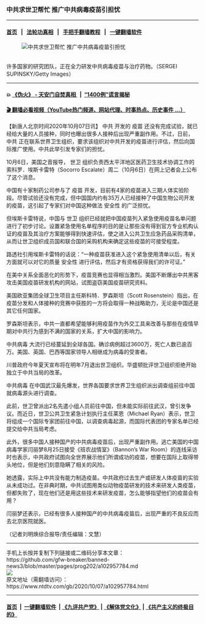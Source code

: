 ### 中共求世卫帮忙 推广中共病毒疫苗引担忧
------------------------

#### [首页](https://github.com/gfw-breaker/banned-news3/blob/master/README.md) &nbsp;&nbsp;|&nbsp;&nbsp; [法轮功真相](https://github.com/begood0513/basic/blob/master/README.md)  &nbsp;&nbsp;|&nbsp;&nbsp; [手把手翻墙教程](https://github.com/gfw-breaker/guides/wiki)  &nbsp;&nbsp;|&nbsp;&nbsp; [一键翻墙软件](https://github.com/gfw-breaker/nogfw/blob/master/README.md)  



<div><div class="featured_image">
 <figure>
  <img alt="中共求世卫帮忙 推广中共病毒疫苗引担忧" src="https://i.ntdtv.com/assets/uploads/2020/02/GettyImages-1178786941-800x450.jpg"/>
 </figure><br/>
 <span class="caption">
  许多国家的研究团队，正在全力研发中共病毒疫苗与治疗药物。（SERGEI SUPINSKY/Getty Images）
 </span>
</div>
</div><hr/>

#### 💥 [《伪火》 - 天安门自焚真相 ](http://158.247.195.190:10000/videos/blog/weihuo.html)&nbsp; |&nbsp; [“1400例”谎言揭秘  ](http://158.247.195.190:10000/videos/blog/jiexi1400.html)

#### [ 🎬  翻墙必看视频（YouTube热门频道、网站代理、时事热点、历史事件 ...）](https://github.com/gfw-breaker/links/blob/master/banned.md)

<div><div class="post_content" itemprop="articleBody">
 <p>
  【新唐人北京时间2020年10月07日讯】
  <ok href="https://www.ntdtv.com/gb/中共.htm">
   中共
  </ok>
  开发的
  <ok href="https://www.ntdtv.com/gb/疫苗.htm">
   疫苗
  </ok>
  还没有完成试验，就已经给大量的人员接种，同时也曝出很多人接种后出现严重副作用。不过，日前，
  <ok href="https://www.ntdtv.com/gb/中共.htm">
   中共
  </ok>
  正在联系世界卫生组织，要求该组织对中共开发的疫苗进行评估，然后向国际推广使用。中共此举引发专家们的担忧。
 </p>
 <p>
  10月6日，美国之音报导，
  <ok href="https://www.ntdtv.com/gb/世卫.htm">
   世卫
  </ok>
  组织负责西太平洋地区医药卫生技术协调工作的索科罗．埃斯卡雷特（Socorro Escalate）周二（10月6日）在网上记者会上公布了这个消息。
 </p>
 <p>
  中国有十家制药公司参与了
  <ok href="https://www.ntdtv.com/gb/疫苗.htm">
   疫苗
  </ok>
  开发，目前有4家的疫苗进入三期人体实验阶段。尽管试验还没有完成，但中国国内约有35万人已经接种了中国生物公司开发的疫苗，这引起了专家们对中国这种做法
  <ok href="https://www.ntdtv.com/gb/安全性.htm">
   安全性
  </ok>
  的广泛担忧。
 </p>
 <p>
  但埃斯卡雷特说，中国与
  <ok href="https://www.ntdtv.com/gb/世卫.htm">
   世卫
  </ok>
  组织已经就把中国疫苗列入紧急使用疫苗名单问题进行了初步讨论。设置紧急使用名单程序的目的是让那些没有得到官方专业机构认证的疫苗及其治疗方案能够得到快速评估，使之进入公共卫生应急药品采购清单，从而让世卫组织成员国和联合国的采购机构来确定这些疫苗的可接受程度。
 </p>
 <p>
  路透社引用埃斯卡雷特的话说：“一种疫苗获准进入这个紧急使用清单以后，有关方面就可以对它的质量
  <ok href="https://www.ntdtv.com/gb/安全性.htm">
   安全性
  </ok>
  进行评估，然后才有资格获得我们的许可证。”
 </p>
 <p>
  在美中关系全面恶化的形势下，疫苗竞赛也显得相当激烈。美国不断爆出中共黑客攻击美国疫苗研发机构的网站，试图盗窃美国疫苗研究资料。
 </p>
 <p>
  美国欧亚集团全球卫生项目主任斯科特．罗森斯坦（Scott Rosenstein）指出，在疫苗分发和人体接种的竞赛中获胜的一方将会取得一种战略助力，无论是中国还是其它任何国家。
 </p>
 <p>
  罗森斯坦表示，中共一直都希望能够利用疫苗作为外交工具来改善与那些在疫情早期对中共行为感到不满的国家的关系，扩大中国的影响力。
 </p>
 <p>
  <ok href="https://www.ntdtv.com/gb/中共病毒.htm">
   中共病毒
  </ok>
  大流行已经蔓延到全球各国。确诊病例超过3600万，死亡人数已逾百万。美国、英国、巴西等国家领导人相继成为病毒的受害者。
 </p>
 <p>
  川普政府今年夏天宣布将在明年7月退出世卫组织。华盛顿批评世卫组织拒绝开始独立于中共当局的改革。
 </p>
 <p>
  <ok href="https://www.ntdtv.com/gb/中共病毒.htm">
   中共病毒
  </ok>
  在中国武汉最先爆发，世界各国要求世界卫生组织派出调查组前往中国就病毒源头进行调查。
 </p>
 <p>
  此前，世卫曾派出2名先遣小组人员前往中国，但未能实际前往武汉，曾引发争议。而近日，世卫公共卫生紧急计划执行主任莱恩（Michael Ryan）表示，世卫将组成一个国际专家团前往中国，以调查病毒起源，而国际代表团的专家名单已经提交给中共当局考虑。
 </p>
 <p>
  此外，很多中国人接种国产的中共病毒疫苗后，出现严重副作用。逃亡美国的中国病毒学家闫丽梦8月25日接受《班农战情室》（Bannon’s War Room）的连线采访时也表示，中共政府试图向全世界展示他们所谓成功的疫苗，想要在国际上取得带头地位，但是他们刻意隐瞒了相关的风险。
 </p>
 <p>
  她透露，实际上中共没有能力制造疫苗。中共政府过去生产或研发人体疫苗的实验从未成功过。在非典时期，中共试图用类似动物疫苗研发的技术来研发人类疫苗，但都失败了，现在他们还是用这些技术来研发疫苗，怎么能够指望他们的疫苗会有用？
 </p>
 <p>
  闫丽梦还表示，已经有很多人接种国产的中共病毒疫苗后，出现严重的不良反应而去北京医院就医。
 </p>
 <p>
  （记者刘明焕综合报导/责任编辑：文慧）
 </p>
 <div class="single_ad">
 </div>
</div>
</div>
<hr/>
手机上长按并复制下列链接或二维码分享本文章：<br/>
https://github.com/gfw-breaker/banned-news3/blob/master/pages/prog202/a102957784.md <br/>
<a href='https://github.com/gfw-breaker/banned-news3/blob/master/pages/prog202/a102957784.md'><img src='https://github.com/gfw-breaker/banned-news3/blob/master/pages/prog202/a102957784.md.png'/></a> <br/>
原文地址（需翻墙访问）：https://www.ntdtv.com/gb/2020/10/07/a102957784.html


------------------------
#### [首页](https://github.com/gfw-breaker/banned-news3/blob/master/README.md) &nbsp;|&nbsp; [一键翻墙软件](https://github.com/gfw-breaker/nogfw/blob/master/README.md) &nbsp;| [《九评共产党》](https://github.com/gfw-breaker/9ping.md/blob/master/README.md#九评之一评共产党是什么) | [《解体党文化》](https://github.com/gfw-breaker/jtdwh.md/blob/master/README.md) | [《共产主义的终极目的》](https://github.com/gfw-breaker/gczydzjmd.md/blob/master/README.md)


<img src='http://gfw-breaker.win/banned-news3/pages/prog202/a102957784.md' width='0px' height='0px'/>